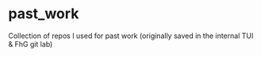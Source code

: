 # past_work
Collection of repos I used for past work (originally saved in the internal TUI &amp; FhG git lab)
